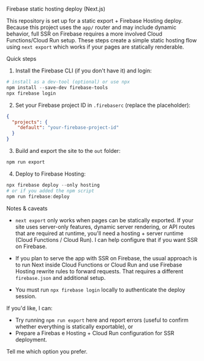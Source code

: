Firebase static hosting deploy (Next.js)

This repository is set up for a static export + Firebase Hosting deploy. Because this project uses the `app/` router and may include dynamic behavior, full SSR on Firebase requires a more involved Cloud Functions/Cloud Run setup. These steps create a simple static hosting flow using `next export` which works if your pages are statically renderable.

Quick steps

1) Install the Firebase CLI (if you don't have it) and login:

```powershell
# install as a dev-tool (optional) or use npx
npm install --save-dev firebase-tools
npx firebase login
```

2) Set your Firebase project ID in `.firebaserc` (replace the placeholder):

```json
{
  "projects": {
    "default": "your-firebase-project-id"
  }
}
```

3) Build and export the site to the `out` folder:

```powershell
npm run export
```

4) Deploy to Firebase Hosting:

```powershell
npx firebase deploy --only hosting
# or if you added the npm script
npm run firebase:deploy
```

Notes & caveats

- `next export` only works when pages can be statically exported. If your site uses server-only features, dynamic server rendering, or API routes that are required at runtime, you'll need a hosting + server runtime (Cloud Functions / Cloud Run). I can help configure that if you want SSR on Firebase.

- If you plan to serve the app with SSR on Firebase, the usual approach is to run Next inside Cloud Functions or Cloud Run and use Firebase Hosting rewrite rules to forward requests. That requires a different `firebase.json` and additional setup.

- You must run `npx firebase login` locally to authenticate the deploy session.

If you'd like, I can:
- Try running `npm run export` here and report errors (useful to confirm whether everything is statically exportable), or
- Prepare a Firebas e Hosting + Cloud Run configuration for SSR deployment.

Tell me which option you prefer.